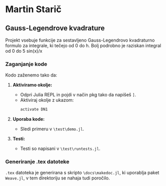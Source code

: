 # Martin Starič

## Gauss-Legendrove kvadrature


Projekt vsebuje funkcije za sestavljeno Gauss-Legendrovo kvadraturno formulo za integrale, ki tečejo od 0 do h. Bolj podrobno je raziskan integral od 0 do 5 sin(x)/x
### Zaganjanje kode

Kodo zaženemo tako da:

1. **Aktiviramo okolje:**
   - Odpri Julia REPL in pojdi v način pkg tako da napišeš `]`.
   - Aktiviraj okolje z ukazom:
     ```julia
     activate DN1
     ```

2. **Uporaba kode:**
   - Sledi primeru v `\test\demo.jl`.

3. **Testi:**
    - Testi so napisani v `\test\runtests.jl`.

### Generiranje .tex datoteke

`.tex` datoteka je generirana s skripto `\docs\makedoc.jl`, ki uporablja paket `Weave.jl`, v tem direktoriju se nahaja tudi poročilo.



